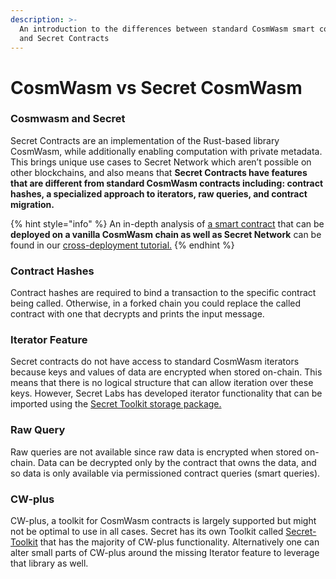 ```yaml
---
description: >-
  An introduction to the differences between standard CosmWasm smart contracts
  and Secret Contracts
---
```


# CosmWasm vs Secret CosmWasm

### Cosmwasm and Secret

Secret Contracts are an implementation of the Rust-based library CosmWasm, while additionally enabling computation with private metadata. This brings unique use cases to Secret Network which aren’t possible on other blockchains, and also means that **Secret Contracts have features that are different from standard CosmWasm contracts including: contract hashes, a specialized approach to iterators, raw queries, and contract migration.**&#x20;

{% hint style="info" %}
An in-depth analysis of [a smart contract](https://github.com/scrtlabs/crosschain-contract-demo/blob/old-std-name/src/contract.rs) that can be **deployed on a vanilla CosmWasm chain as well as Secret Network** can be found in our [cross-deployment tutorial.](../cross-deploy-vanilla-cw-and-secret-contracts.md)
{% endhint %}

### Contract Hashes

Contract hashes are required to bind a transaction to the specific contract being called. Otherwise, in a forked chain you could replace the called contract with one that decrypts and prints the input message.

### Iterator Feature

Secret contracts do not have access to standard CosmWasm iterators because keys and values of data are encrypted when stored on-chain. This means that there is no logical structure that can allow iteration over these keys. However, Secret Labs has developed iterator functionality that can be imported using the [Secret Toolkit storage package.](https://github.com/scrtlabs/secret-toolkit/tree/master/packages/storage)

### Raw Query

Raw queries are not available since raw data is encrypted when stored on-chain. Data can be decrypted only by the contract that owns the data, and so data is only available via permissioned contract queries (smart queries).

### CW-plus

CW-plus, a toolkit for CosmWasm contracts is largely supported but might not be optimal to use in all cases. Secret has its own Toolkit called [Secret-Toolkit](../../example-contracts/tools-and-libraries/smart-contract-tools-utils/secret-toolkit.md) that has the majority of CW-plus functionality. Alternatively one can alter small parts of CW-plus around the missing Iterator feature to leverage that library as well.
